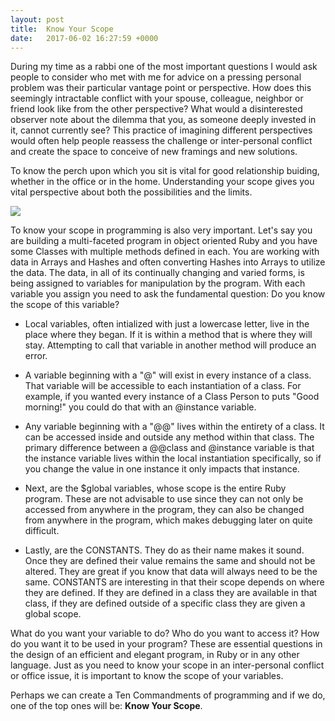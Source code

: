 ```yaml
---
layout: post
title:  Know Your Scope
date:   2017-06-02 16:27:59 +0000
---
```



During my time as a rabbi one of the most important questions I would ask people to consider who met with me for advice on a pressing personal problem was their particular vantage point or perspective. How does this seemingly intractable conflict with your spouse, colleague, neighbor or friend look like from the other perspective? What would a disinterested observer note about the dilemma that you, as someone deeply invested in it, cannot currently see? This practice of imagining different perspectives would often help people reassess the challenge or inter-personal conflict and create the space to conceive of new framings and new solutions. 

To know the perch upon which you sit is vital for good relationship buiding, whether in the office or in the home. Understanding your scope gives you vital perspective about both the possibilities and the limits. 

![](https://i.ytimg.com/vi/KCvNZ0CaWEk/hqdefault.jpg)

To know your scope in programming is also very important. Let's say you are building a multi-faceted program in object oriented Ruby and you have some Classes with multiple methods defined in each. You are working with data in Arrays and Hashes and often converting Hashes into Arrays to utilize the data. The data, in all of its continually changing and varied forms, is being assigned to variables for manipulation by the program. With each variable you assign you need to ask the fundamental question: Do you know the scope of this variable?

* Local variables, often intialized with just a lowercase letter, live in the place where they began. If it is within a method that is where they will stay. Attempting to call that variable in another method will produce an error.

* A variable beginning with a "@" will exist in every instance of a class. That variable will be accessible to each instantiation of a class. For example, if you wanted every instance of a Class Person to puts "Good morning!" you could do that with an @instance variable. 

* Any variable beginning with a "@@" lives within the entirety of a class. It can be accessed inside and outside any method within that class. The primary difference between a @@class and @instance variable is that the instance variable lives within the local instantiation specifically, so if you change the value in one instance it only impacts that instance. 

* Next, are the $global variables, whose scope is the entire Ruby program. These are not advisable to use since they can not only be accessed from anywhere in the program, they can also be changed from anywhere in the program, which makes debugging later on quite difficult. 

* Lastly, are the CONSTANTS. They do as their name makes it sound. Once they are defined their value remains the same and should not be altered. They are great if you know that data will always need to be the same. CONSTANTS are interesting in that their scope depends on where they are defined. If they are defined in a class they are available in that class, if they are defined outside of a specific class they are given a global scope.

What do you want your variable to do? Who do you want to access it? How do you want it to be used in your program? These are essential questions in the design of an efficient and elegant program, in Ruby or in any other language. Just as you need to know your scope in an inter-personal conflict or office issue, it is important to know the scope of your variables.

Perhaps we can create a Ten Commandments of programming and if we do, one of the top ones will be: **Know Your Scope**.




